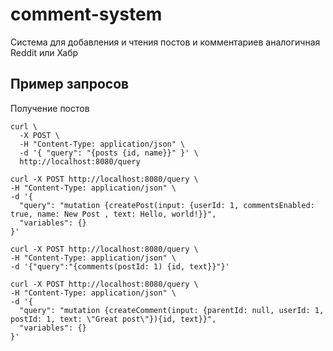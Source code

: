 # comment-system
Система для добавления и чтения постов и комментариев аналогичная Reddit или Хабр

## Пример запросов

Получение постов
```
curl \
  -X POST \
  -H "Content-Type: application/json" \
  -d '{ "query": "{posts {id, name}}" }' \
  http://localhost:8080/query
```
```
curl -X POST http://localhost:8080/query \
-H "Content-Type: application/json" \
-d '{
  "query": "mutation {createPost(input: {userId: 1, commentsEnabled: true, name: New Post , text: Hello, world!}}",
  "variables": {}
}'
```

```
curl -X POST http://localhost:8080/query \
-H "Content-Type: application/json" \
-d '{"query":"{comments(postId: 1) {id, text}}"}'
```

```
curl -X POST http://localhost:8080/query \
-H "Content-Type: application/json" \
-d '{
  "query": "mutation {createComment(input: {parentId: null, userId: 1, postId: 1, text: \"Great post\"}){id, text}}",
  "variables": {}
}'
```